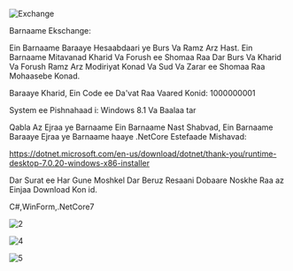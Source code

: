 ![Exchange](https://github.com/user-attachments/assets/e3a7e3ec-bebc-4a75-9a73-8019eef6d595)

Barnaame Ekschange: 


Ein Barnaame Baraaye Hesaabdaari ye Burs Va Ramz Arz Hast.
Ein Barnaame Mitavanad Kharid Va Forush ee Shomaa Raa Dar Burs 
Va Kharid Va Forush Ramz Arz Modiriyat Konad Va Sud Va Zarar ee Shomaa Raa Mohaasebe Konad.

Baraaye Kharid, Ein Code ee Da'vat Raa Vaared Konid: 1000000001

System ee Pishnahaad i:
Windows 8.1 Va Baalaa tar

Qabla Az Ejraa ye Barnaame Ein Barnaame Nast Shabvad,
Ein Barnaame Baraaye Ejraa ye Barnaame haaye .NetCore Estefaade Mishavad:

https://dotnet.microsoft.com/en-us/download/dotnet/thank-you/runtime-desktop-7.0.20-windows-x86-installer

Dar Surat ee Har Gune Moshkel Dar Beruz Resaani Dobaare Noskhe Raa az Einjaa Download Kon id.

C#,WinForm,.NetCore7

![2](https://github.com/user-attachments/assets/a4fb5aaa-78ca-495e-b9c4-c33cf011522e)

![4](https://github.com/user-attachments/assets/f97ce74e-6774-4a07-9feb-1403fa32c47c)

![5](https://github.com/user-attachments/assets/8f388e86-e5f3-48af-a1b3-5be6ad142b10)
